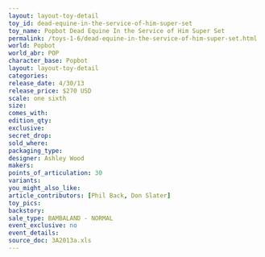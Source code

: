 ```yaml
---
layout: layout-toy-detail 
toy_id: dead-equine-in-the-service-of-him-super-set
toy_name: Popbot Dead Equine In the Service of Him Super Set
permalink: /toys-1-6/dead-equine-in-the-service-of-him-super-set.html
world: Popbot
world_abr: POP
character_base: Popbot
layout: layout-toy-detail
categories: 
release_date: 4/30/13
release_price: $270 USD
scale: one sixth
size: 
comes_with: 
edition_qty: 
exclusive: 
secret_drop: 
sold_where: 
packaging_type: 
designer: Ashley Wood
makers: 
points_of_articulation: 30
variants: 
you_might_also_like: 
article_contributors: [Phil Back, Don Slater]
toy_pics: 
backstory: 
sale_type: BAMBALAND - NORMAL
event_exclusive: no
event_details: 
source_doc: 3A2013a.xls
---
```

